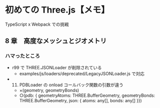 # 初めての Three.js【メモ】

TypeScript x Webpack での挑戦

## 8 章　高度なメッシュとジオメトリ

### ハマったところ

- r99 で THREE.JSONLoader が削除されている
  - examples/js/loaders/deprecated/LegacyJSONLoader.js で対応
- 11. PDBLoader の onload コールバック関数の引数が違う
  - ×(geometry, geometryBonds)
  - ○(pdb: { geometryAtoms: THREE.BufferGeometry,
    geometryBonds: THREE.BufferGeometry,
    json: {
    atoms: any[],
    bonds: any[]
    }})

